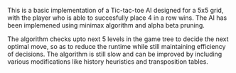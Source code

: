 This is a basic implementation of a Tic-tac-toe AI designed for a 5x5 grid, with the player who is able to succesfully place 4 in a row wins. The AI has been implemened using minimax algorithm and alpha beta pruning.

The algorithm checks upto next 5 levels in the game tree to decide the next optimal move, so as to reduce the runtime while still maintaining efficiency of decisions. The algorithm is still slow and can be improved by including various modifications like history heuristics and transposition tables.
